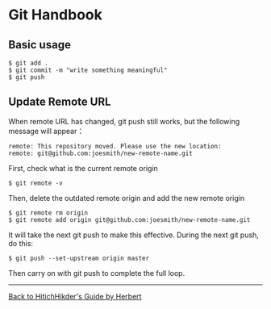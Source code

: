 # Git Handbook

## Basic usage

```
$ git add .
$ git commit -m "write something meaningful"
$ git push
```

## Update Remote URL

When remote URL has changed, git push still works, but the following message will appear：

```
remote: This repository moved. Please use the new location:
remote: git@github.com:joesmith/new-remote-name.git
```

First, check what is the current remote origin

```
$ git remote -v
```

Then, delete the outdated remote origin and add the new remote origin

```
$ git remote rm origin
$ git remote add origin git@github.com:joesmith/new-remote-name.git
```

It will take the next git push to make this effective. During the next git push, do this:

```
$ git push --set-upstream origin master
```

Then carry on with git push to complete the full loop.

***

[Back to HitichHikder's Guide by Herbert](README.md)